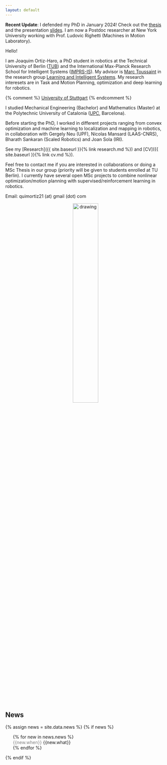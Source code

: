 ```yaml
---
layout: default
---
```




**Recent Update**: I defended my PhD in January 2024! Check out the <a href="/assets/phd_thesis.pdf">thesis</a> and the presentation <a href="/assets/phd_slides.pdf">slides</a>. I am now a Postdoc researcher at New York University working with Prof. Ludovic Righetti (Machines in Motion Laboratory).


Hello!

I am Joaquim Ortiz-Haro, a PhD student in robotics at the Technical University of Berlin ([TUB](https://www.tu.berlin/)) and the International Max-Planck Research School for Intelligent Systems ([IMPRS-IS](https://imprs.is.mpg.de/)). My advisor is [Marc Toussaint](https://www.user.tu-berlin.de/mtoussai/index.html) in the research group [Learning and Intelligent Systems](https://argmin.lis.tu-berlin.de/). My research interesets are in Task and Motion Planning, optimization and deep learning for robotics.

{% comment %} [University of Stuttgart](https://www.uni-stuttgart.de/en/) {% endcomment %}

I studied Mechanical Engineering (Bachelor) and Mathematics (Master) at the Polytechnic University of Catalonia ([UPC](https://www.upc.edu/en?set_language=en), Barcelona). 

Before starting the PhD, I worked in different projects ranging from convex optimization and machine learning to localization and mapping in robotics, in collaboration with Gergely Neu (UPF), Nicolas Mansard (LAAS-CNRS), Bharath Sankaran (Scaled Robotics) and Joan Sola (IRI). 

<!-- <div style="text-align: center;"> -->
<!-- <img src="{{site.url}}/images/20210103_170909.jpeg" style="width: 40%;"> -->
<!-- </div> -->



See my [Research]({{ site.baseurl }}{% link research.md %}) and [CV]({{ site.baseurl }}{% link cv.md %}).



Feel free to contact me if you are interested in collaborations or doing a MSc Thesis in our group (priority will be given to students enrolled at TU Berlin). I currently have several open MSc projects to combine nonlinear optimization/motion planning with supervised/reinforcement learning in robotics.

Email: quimortiz21 (at) gmail (dot) com



<div style="text-align: center">
<img src="{{ site.baseurl }}/images/WhatsApp Image 2022-12-09 at 18.03.44_nologo.jpeg" alt="drawing" width="40%" style="border-radius:20px" />
</div>

## News


<style>
  .when { color: gray; }

</style>





{% assign news = site.data.news %}
{% if news %}
<ul style="list-style: none;">
{% for new in news.news %}
<li>
<span  class="when"> {{new.when}} </span> <span  class="what"> {{new.what}} </span>
</li>
{% endfor %}
</ul>
{% endif %}










